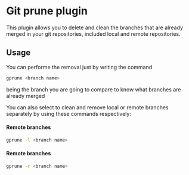 # Git prune plugin
This plugin allows you to delete and clean the branches that are already merged in your git repositories, included local and remote repositories.

## Usage

You can performe the removal just by writing the command
```bash
gprune <branch name>
```
<branch name> being the  branch you are going to compare to know what branches are already merged

You can also select to clean and remove local or remote branches separately by using these commands respectively:

#### Remote branches

```bash
gprune -l <branch name>
```

#### Remote branches

```bash
gprune -r <branch name>
```